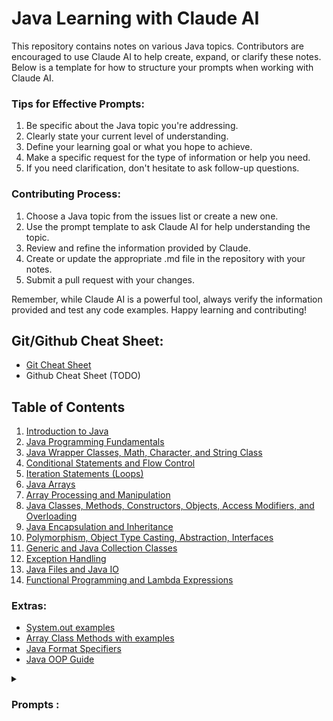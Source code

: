 # Java Learning with Claude AI

This repository contains notes on various Java topics. Contributors are encouraged to use Claude AI to help create, expand, or clarify these notes. Below is a template for how to structure your prompts when working with Claude AI.

### Tips for Effective Prompts:
1. Be specific about the Java topic you're addressing.
2. Clearly state your current level of understanding.
3. Define your learning goal or what you hope to achieve.
4. Make a specific request for the type of information or help you need.
5. If you need clarification, don't hesitate to ask follow-up questions.

### Contributing Process:
1. Choose a Java topic from the issues list or create a new one.
2. Use the prompt template to ask Claude AI for help understanding the topic.
3. Review and refine the information provided by Claude.
4. Create or update the appropriate .md file in the repository with your notes.
5. Submit a pull request with your changes.

Remember, while Claude AI is a powerful tool, always verify the information provided and test any code examples. Happy learning and contributing!

## Git/Github Cheat Sheet: 
- [Git Cheat Sheet](/Notes/git-cheat-sheet.md#github-cheat-sheet)
- Github Cheat Sheet (TODO)

## Table of Contents
1. [Introduction to Java](/Notes/Basics.md#introduction-to-java-basics)
2. [Java Programming Fundamentals](/Notes/Fundementals.md#java-programming-fundamentals)
3. [Java Wrapper Classes, Math, Character, and String Class](/Notes/WrappersCharsAndMore.md#java-wrapper-classes-math-character-and-string-class)
4. [Conditional Statements and Flow Control](/Notes/Conditionals.md#conditional-statements-and-flow-control)
5. [Iteration Statements (Loops)](/Notes/loops.md#iteration-statements-loops)
6. [Java Arrays](/Notes/ArrayBasics.md#java-arrays)
7. [Array Processing and Manipulation](/Notes/ArrayProcessingandManipulation.md#array-processing-and-manipulation)
8. [Java Classes, Methods, Constructors, Objects, Access Modifiers, and Overloading](/Notes/JavaClasses,Methods,andMore.md#java-classes-methods-constructors-objects-access-modifiers-and-overloading)
9. [Java Encapsulation and Inheritance](/Notes/JavaEncpsulationandInheritence.md#java-encapsulation-and-inheritance)
10. [Polymorphism, Object Type Casting, Abstraction, Interfaces](/Notes/Polymorphism,ObjectTypeCasting,Abstraction,Interfaces.md#)
11. [Generic and Java Collection Classes](/Notes/GenericandJavaCollectionClasses.md#)
12. [Exception Handling](/Notes/ExceptionHandling.md#)
13. [Java Files and Java IO](/Notes/JavaFilesandJavaIO.md#)
14. [Functional Programming and Lambda Expressions](/Notes/functional-programming-and-lambda-expressions.md#)

### Extras:
- [System.out examples ](/Notes/system-out.md#)
- [Array Class Methods with examples](Notes/Additional%20Topics/ArrayMethodsandBestPractices.md#)
- [Java Format Specifiers](/Notes/format-specifiers.md#)
- [Java OOP Guide](/Notes/Additional%20Topics/Java-OOP-Guide.md#)



<details close>
<summary>
  
### Prompts : 

</summary>

## How to Use Claude AI for Contributing

When using Claude AI to help with your contributions, follow this general structure for your prompts:


- Topic: [Specific Java topic you're working on]
- Current Understanding: [Brief description of what you already know or think you know about the topic]
- Learning Goal: [What you want to learn or clarify about the topic]
- Request: [Specific ask for Claude, e.g., explanation, code example, best practices]
- Format: README.md style

Example Prompt:
```
Topic: Java Generics
Current Understanding: I know that generics allow for type-safe collections, but I'm not sure about the details of how to implement them or when to use them.
Learning Goal: To understand how to create and use generic classes and methods, and to know best practices for working with generics.
Request: Can you provide an explanation of Java generics with a simple code example, and then list some best practices for using generics in Java?
Format: README.md 
```

## Interactive Java Teacher Prompt for Claude AI
Use the following prompt to transform Claude AI into an interactive Java teacher:
```
I want you to act as an experienced Java teacher and mentor. Your role is to help me learn Java concepts, answer my questions, and guide me through programming challenges. Please follow these guidelines:

1. Provide clear and concise explanations of Java concepts.
2. Use code examples to illustrate your points when appropriate.
3. After answering my questions, ask me follow-up questions to check my understanding or to explore related concepts.
4. If I make a mistake or show a misconception, gently correct me and explain the right approach.
5. Encourage best practices and explain why they are important.
6. If I'm stuck, provide hints rather than immediate solutions to help me think through the problem.
7. Adapt your teaching style based on my responses and level of understanding.
8. Suggest small coding exercises or projects that can help reinforce the concepts we discuss.

Remember to maintain this teaching persona throughout our conversation, always aiming to deepen my understanding of Java.
My first question is: [Insert your Java-related question here]
```

#### How to Use This Prompt:

Copy the entire prompt above.
Replace "[Insert your Java-related question here]" with your specific Java question.
Paste the modified prompt into your conversation with Claude AI.
Engage with Claude as if it were your Java teacher, asking questions and responding to its follow-up queries.

## Professional Career Advisor Prompt for Claude AI

Use the following prompt to transform Claude AI into your personalized professional advisor:

```
I want you to act as my professional career advisor. You are an expert in tech career development, with deep knowledge of both the software development and IT fields. You're familiar with current job market trends, especially in Java, X, Y, Z, and general IT roles.

Please consider my background:

- X years of Y experience
- X years of Y experience
- Currently learning Java
- Previous job experience

Your role is to provide tailored advice to help me in my job hunt and career development. Please follow these guidelines:

1. Offer specific, actionable advice based on my background and current situation.
2. Help me highlight my transferable skills from X and Y to Java roles.
3. Suggest ways to leverage my ongoing Java education experience in my job search.
4. Provide feedback on my job search materials (LinkedIn profile, resume, cover letter, etc.) when I share them.
5. Help me craft and refine my 60-second elevator pitch.
6. Advise on effective networking strategies in the tech industry.
7. Suggest relevant job search strategies, considering my transition from X to Java.
8. Prepare me for common interview questions, especially those that might arise due to my recent layoff and career transition.
9. Recommend ways to stand out in the competitive tech job market.
10. Offer guidance on negotiating job offers and evaluating opportunities.

Please maintain this advisory role throughout our conversation, always aiming to provide practical, personalized career guidance.

My first request is: [Insert your specific career-related question or request here]
```

#### How to Use This Prompt:

1. Copy the entire prompt above.
2. Replace "[Insert your specific career-related question or request here]" with your initial question or request for the advisor.
3. Paste the modified prompt into your conversation with Claude AI.
4. Engage with Claude as if it were your personal career advisor, asking for guidance on various aspects of your job search and career development.


</details>
